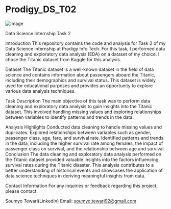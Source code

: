 # Prodigy_DS_T02
![image](https://github.com/user-attachments/assets/ff769646-8cdc-421b-8623-8b59456dc77d)

Data Science Internship Task 2

Introduction
This repository contains the code and analysis for Task 2 of my Data Science internship at Prodigy Info Tech. For this task, I performed data cleaning and exploratory data analysis (EDA) on a dataset of my choice. I chose the Titanic dataset from Kaggle for this analysis.

Dataset
The Titanic dataset is a well-known dataset in the field of data science and contains information about passengers aboard the Titanic, including their demographics and survival status. This dataset is widely used for educational purposes and provides an opportunity to explore various data analysis techniques.

Task Description
The main objective of this task was to perform data cleaning and exploratory data analysis to gain insights into the Titanic dataset. This involved handling missing values and exploring relationships between variables to identify patterns and trends in the data.

Analysis Highlights
Conducted data cleaning to handle missing values and duplicates.
Explored relationships between variables such as gender, passenger class, age, fare, and survival rate.
Identified patterns and trends in the data, including the higher survival rate among females, the impact of passenger class on survival, and the relationship between age and survival.
Conclusion
The data cleaning and exploratory data analysis performed on the Titanic dataset provided valuable insights into the factors influencing survival rates during the Titanic disaster. This analysis contributes to a better understanding of historical events and showcases the application of data science techniques in deriving meaningful insights from data.

Contact Information
For any inquiries or feedback regarding this project, please contact:

Soumyo Tewari(LinkedIn)
Email: soumyo.tewari92@gmail.com

